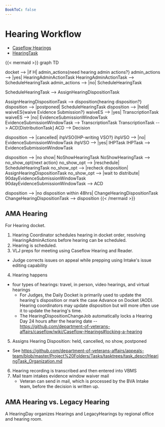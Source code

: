 ```yaml
---
BookToC: false
---
```


# Hearing Workflow

* [Caseflow Hearings](https://github.com/department-of-veterans-affairs/caseflow/wiki/Caseflow-Hearings)
* [HearingTask](task_descr/HearingTask_Organization.md)

{{< mermaid >}}
graph TD

docket --> |if H| admin_actions{need hearing admin actions?}
admin_actions --> |yes| HearingAdminActionTask
HearingAdminActionTask --> ScheduleHearingTask
admin_actions --> |no| ScheduleHearingTask

ScheduleHearingTask --> AssignHearingDispositionTask

AssignHearingDispositionTask --> disposition{hearing disposition?}
disposition --> |postponed| ScheduleHearingTask
disposition --> |held| waiveES{waive Evidence Submission?}
waiveES --> |yes| TranscriptionTask
waiveES --> |no| EvidenceSubmissionWindowTask
EvidenceSubmissionWindowTask --> TranscriptionTask
TranscriptionTask --> ACD[DistributionTask]
ACD --> Decision


disposition --> |cancelled| ihpVSO{IHP-writing VSO?}
ihpVSO --> |no| EvidenceSubmissionWindowTask
ihpVSO --> |yes| IHPTask
IHPTask --> EvidenceSubmissionWindowTask

disposition --> |no show| NoShowHearingTask
NoShowHearingTask --> no_show_opt{next action}
no_show_opt --> |reschedule| ScheduleHearingTask
no_show_opt --> |recheck disposition| AssignHearingDispositionTask
no_show_opt --> |wait to distribute| 90dayEvidenceSubmissionWindowTask
90dayEvidenceSubmissionWindowTask --> ACD

disposition --> |no disposition within 48hrs| ChangeHearingDispositionTask
ChangeHearingDispositionTask --> disposition
{{< /mermaid >}}


## AMA Hearing

For Hearing docket.

1. Hearing Coordinator schedules hearing in docket order, resolving HearingAdminActions before hearing can be scheduled.
2. Hearing is scheduled.
3. VLJ preps for meeting using Caseflow Hearing and Reader.
  * Judge corrects issues on appeal while prepping using Intake's issue editing capability
4. Hearing happens
  * four types of hearings: travel, in person, video hearings, and virtual hearings
	* For Judges, the Daily Docket is primarily used to update the hearing's disposition or mark the case Advance on Docket (AOD). Hearing coordinators may update disposition but will more often use it to update the hearing's time.
	*  The HearingDispositionChangeJob automatically locks a Hearing Day 24 hours after the hearing date -- https://github.com/department-of-veterans-affairs/caseflow/wiki/Caseflow-Hearings#locking-a-hearing
5. Assigns Hearing Disposition: held, cancelled, no show, postponed
  * See https://github.com/department-of-veterans-affairs/appeals-team/blob/master/Project%20Folders/Tasks/tasktrees/task_descr/HearingTask_Organization.md
6. Hearing recording is transcribed and then entered into VBMS
7. Mail team intakes evidence window waiver mail
	* Veteran can send in mail, which is processed by the BVA Intake team, before the decision is written up.


## AMA Hearing vs. Legacy Hearing

A HearingDay organizes Hearings and LegacyHearings by regional office and hearing room.


